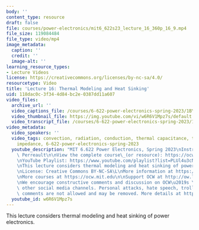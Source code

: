 ```yaml
---
body: ''
content_type: resource
draft: false
file: courses/power-electronics/mit6_622s23_lecture_16_360p_16_9.mp4
file_size: 119084484
file_type: video/mp4
image_metadata:
  caption: ''
  credit: ''
  image-alt: ''
learning_resource_types:
- Lecture Videos
license: https://creativecommons.org/licenses/by-nc-sa/4.0/
resourcetype: Video
title: 'Lecture 16: Thermal Modeling and Heat Sinking'
uid: 118dac0c-3f34-4d84-bc2e-0387dd11a607
video_files:
  archive_url: ''
  video_captions_file: /courses/6-622-power-electronics-spring-2023/1BYB3SGJU-Oi1Vk910805d4bCCzBI3NWZ_transcript.webvtt
  video_thumbnail_file: https://img.youtube.com/vi/w6R6V1Mpz7s/default.jpg
  video_transcript_file: /courses/6-622-power-electronics-spring-2023/1BYB3SGJU-Oi1Vk910805d4bCCzBI3NWZ_transcript.pdf
video_metadata:
  video_speakers: ''
  video_tags: convection, radiation, conduction, thermal capacitance, transient thermal
    impedance, 6-622-power-electronics-spring-2023
  youtube_description: "MIT 6.622 Power Electronics, Spring 2023\nInstructor: David\
    \ Perreault\n\nView the complete course\_(or resource): https://ocw.mit.edu/courses/6-622-power-electronics-spring-2023/\L\
    \nYouTube Playlist: https://www.youtube.com/playlist?list=PLUl4u3cNGP62UTc77mJoubhDELSC8lfR0\n\
    \nThis lecture considers thermal modeling and heat sinking of power electronics.\n\
    \nLicense: Creative Commons BY-NC-SA\L\nMore information at https://ocw.mit.edu/terms\L\
    \nMore courses at https://ocw.mit.edu\n\nSupport OCW at http://ow.ly/a1If50zVRlQ\n\
    \nWe encourage constructive comments and discussion on OCW\u2019s YouTube and\
    \ other social media channels. Personal attacks, hate speech, trolling, and inappropriate\
    \ comments are not allowed and may be removed. More details at https://ocw.mit.edu/comments.\n"
  youtube_id: w6R6V1Mpz7s
---
```

This lecture considers thermal modeling and heat sinking of power electronics.